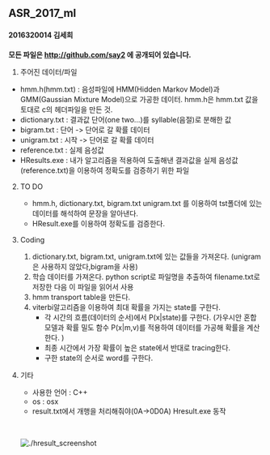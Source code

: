 ## ASR_2017_ml 

#### 2016320014 김세희

**모든 파일은 http://github.com/say2 에 공개되어 있습니다.**



1. 주어진 데이터/파일

* hmm.h(hmm.txt) : 음성파일에 HMM(Hidden Markov Model)과 GMM(Gaussian Mixture Model)으로 가공한 데이터. hmm.h은 hmm.txt 값을 토대로 c의 헤더파일을 만든 것.
* dictionary.txt : 결과값 단어(one two…)를 syllable(음절)로 분해한 값
* bigram.txt : 단어 -> 단어로 갈 확률 데이터
* unigram.txt : 시작 -> 단어로 갈 확률 데이터
* reference.txt : 실제 음성값
* HResults.exe : 내가 알고리즘을 적용하여 도출해낸 결과값을 실제 음성값(reference.txt)을 이용하여 정확도를 검증하기 위한 파일



2. TO DO
   * hmm.h, dictionary.txt, bigram.txt unigram.txt 를 이용하여 tst폴더에 있는 데이터를 해석하여 문장을 알아낸다. 
   * HResult.exe를 이용하여 정확도를 검증한다.



3. Coding

   1. dictionary.txt, bigram.txt, unigram.txt에 있는 값들을 가져온다. (unigram은 사용하지 않았다,bigram을 사용)
   2. 학습 데이터를 가져온다. python script로 파일명을 추출하여 filename.txt로 저장한 다음 이 파일을 읽어서 사용
   3. ​hmm transport table을 만든다.
   4. viterbi알고리즘을 이용하여 최대 확률을 가지는 state를 구한다.
      - 각 시간의 흐름(데이터의 순서)에서 P(x|state)를 구한다. (가우시안 혼합모델과 확률 밀도 함수 P(x|m,v)를 적용하여 데이터를 가공해 확률을 계산한다. )
      - 최종 시간에서 가장 확률이 높은 state에서 반대로 tracing한다.
      - 구한 state의 순서로 word를 구한다. 

4. 기타

   - 사용한 언어 : C++
   - os : osx
   - result.txt에서 개행을 처리해줘야(0A->0D0A) Hresult.exe 동작


   ​

   ![./hresult_screenshot]()







